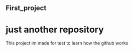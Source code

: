 ## First_project
# just another repository
This project im made for test to learn how the github works
